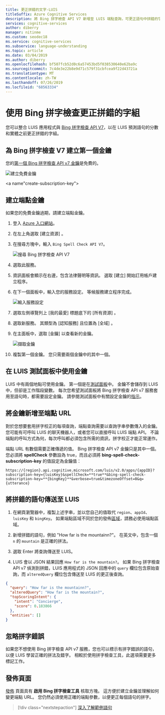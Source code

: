 ```yaml
---
title: 更正拼錯的文字-LUIS
titleSuffix: Azure Cognitive Services
description: 將 Bing 拼字檢查 API V7 新增至 LUIS 端點查詢，可更正語句中拼錯的字組。
services: cognitive-services
author: diberry
manager: nitinme
ms.custom: seodec18
ms.service: cognitive-services
ms.subservice: language-understanding
ms.topic: article
ms.date: 03/04/2019
ms.author: diberry
ms.openlocfilehash: bf507fcb52d0c6a57453bd5f038530640e62ba9c
ms.sourcegitcommit: 7c4de3e22b8e9d71c579f31cbfcea9f22d43721a
ms.translationtype: MT
ms.contentlocale: zh-TW
ms.lasthandoff: 07/26/2019
ms.locfileid: "68563334"
---
```

# <a name="correct-misspelled-words-with-bing-spell-check"></a>使用 Bing 拼字檢查更正拼錯的字組

您可以整合 LUIS 應用程式與 [Bing 拼字檢查 API V7](https://azure.microsoft.com/services/cognitive-services/spell-check/)，以在 LUIS 預測語句的分數和實體之前更正拼錯的字組。 

## <a name="create-first-key-for-bing-spell-check-v7"></a>為 Bing 拼字檢查 V7 建立第一個金鑰
您的[第一個 Bing 拼字檢查 API v7 金鑰](https://azure.microsoft.com/try/cognitive-services/?api=spellcheck-api)是免費的。 

![建立免費金鑰](./media/luis-tutorial-bing-spellcheck/free-key.png)

<a name"create-subscription-key"></a>
## <a name="create-endpoint-key"></a>建立端點金鑰
如果您的免費金鑰過期，請建立端點金鑰。

1. 登入 [Azure 入口網站](https://portal.azure.com)。 

2. 在左上角選取 [建立資源]  。

3. 在搜尋方塊中，輸入 `Bing Spell Check API V7`。

    ![搜尋 Bing 拼字檢查 API V7](./media/luis-tutorial-bing-spellcheck/portal-search.png)

4. 選取此服務。 

5. 資訊面板會顯示在右邊，包含法律聲明等資訊。 選取 [建立]  開始訂用帳戶建立程序。 

6. 在下一個面板中，輸入您的服務設定。 等候服務建立程序完成。

    ![輸入服務設定](./media/luis-tutorial-bing-spellcheck/subscription-settings.png)

7. 選取左側導覽列上 [我的最愛]  標題底下的 [所有資源]  。

8. 選取新服務。 其類型為 [認知服務]  且位置為 [全域]  。 

9. 在主面板中，選取 [金鑰]  以查看新的金鑰。

    ![擷取金鑰](./media/luis-tutorial-bing-spellcheck/grab-keys.png)

10. 複製第一個金鑰。 您只需要兩個金鑰中的其中一個。 

## <a name="using-the-key-in-luis-test-panel"></a>在 LUIS 測試面板中使用金鑰
LUIS 中有兩個地點可使用金鑰。 第一個是在[測試面板](luis-interactive-test.md#view-bing-spell-check-corrections-in-test-panel)中。 金鑰不會儲存到 LUIS 中，但卻是工作階段變數。 每次您希望測試面板將 Bing 拼字檢查 API v7 服務套用至語句時，都需要設定金鑰。 請參閱測試面板中有關設定金鑰的[指示](luis-interactive-test.md#view-bing-spell-check-corrections-in-test-panel)。

## <a name="adding-the-key-to-the-endpoint-url"></a>將金鑰新增至端點 URL
對於您想要套用拼字校正的每項查詢，端點查詢需要以查詢字串參數傳入的金鑰。 您可能有可呼叫 LUIS 的聊天機器人，或者您可以直接呼叫 LUIS 端點 API。 不論端點的呼叫方式為何，每次呼叫都必須包含所需的資訊，拼字校正才能正常運作。

端點 URL 有數個需要正確傳遞的值。 Bing 拼字檢查 API v7 金鑰只是其中一個。 您必須將 **spellCheck** 參數設為 true，而且必須將 **bing-spell-check-subscription-key** 的值設定為金鑰值：

`https://{region}.api.cognitive.microsoft.com/luis/v2.0/apps/{appID}?subscription-key={luisKey}&spellCheck=**true**&bing-spell-check-subscription-key=**{bingKey}**&verbose=true&timezoneOffset=0&q={utterance}`

## <a name="send-misspelled-utterance-to-luis"></a>將拼錯的語句傳送至 LUIS
1. 在網頁瀏覽器中，複製上述字串，並以您自己的值取代 `region`、`appId`、`luisKey` 和 `bingKey`。 如果端點區域不同於您的發佈[區域](luis-reference-regions.md)，請務必使用端點區域。

2. 新增拼錯的語句，例如 "How far is the mountainn?"。 在英文中，包含一個 `n` 的 `mountain` 是正確的拼法。 

3. 選取 Enter 將查詢傳送至 LUIS。

4. LUIS 會以 JSON 結果回應 `How far is the mountain?`。 如果 Bing 拼字檢查 API v7 偵測到拼錯，LUIS 應用程式的 JSON 回應中的 `query` 欄位包含原始查詢，而 `alteredQuery` 欄位包含傳送至 LUIS 的更正後查詢。

```json
{
  "query": "How far is the mountainn?",
  "alteredQuery": "How far is the mountain?",
  "topScoringIntent": {
    "intent": "Concierge",
    "score": 0.183866
  },
  "entities": []
}
```

## <a name="ignore-spelling-mistakes"></a>忽略拼字錯誤
如果您不想使用 Bing 拼字檢查 API v7 服務，您也可以標示有拼字錯誤的語句，以便 LUIS 學習正確的拼法及錯字。 相較於使用拼字檢查工具，此選項需要更多標記工作。

## <a name="publishing-page"></a>發佈頁面
[發佈](luis-how-to-publish-app.md) 頁面具有 **啟用 Bing 拼字檢查工具** 核取方塊。 這方便於建立金鑰並理解如何變更端點 URL。 您仍然必須使用正確的端點參數，以便更正每個語句的拼字。 

> [!div class="nextstepaction"]
> [深入了解範例語句](luis-how-to-add-example-utterances.md)

